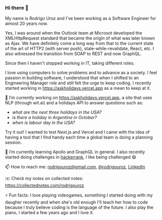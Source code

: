 ### Hi there 👋

My name is Rodrigo Uroz and I've been working as a Software Engineer for almost 20 years now.

Yes, I was around when the Outlook team at Microsot developed the XMLHttpRequest standard that became the origin of what was later known as Ajax. We have definitely come a long way from that to the current state of the art of HTTP2 (with server push), stale-while-revalidate, React, etc. I also witnessed the transition from 
SOAP to REST and now GraphQL.

Since then I haven't stopped working in IT, taking different roles.

I love using computers to solve problems and to advance as a society. I feel passion in building software, I understood that when I shifted to an Engineering Manager role and still felt the urge to keep coding. I recently started working in https://askholidays.vercel.app as a mean to keep at it.

🔭 I’m currently working on https://askholidays.vercel.app, a site that uses NLP (through wit.ai) and a holidays API to answer questions such as: 
* _what are the next three holidays in the USA?_ 
* _is there a holiday in Argentina in October?_ 
* _when is labour day in the USA?_ 

Try it out! I wanted to test Next.js and Vercel and I came with the idea of having a tool that I find handy each time a global team is doing a planning session.

🌱 I’m currently learning Apollo and GraphQL in general. I also recently started doing challenges in [hackerrank](https://www.hackerrank.com/rodrigouroz), I like being challenged 😄

📫 How to reach me: rodrigouroz@gmail.com, [@rodrigouroz](https://twitter.com/rodrigouroz), [LinkedIn](https://www.linkedin.com/in/rodrigouroz/)

✉️ Check my notes on collected notes: https://collectednotes.com/rodrigouroz

⚡ Fun facts: I love playing videogames, something I started doing with my daugher recently and when she's old enough I'll teach her how to code because I truly believe coding is the language of the future. I also play the piano, I started a few years ago and I love it.

<!--
**rodrigouroz/rodrigouroz** is a ✨ _special_ ✨ repository because its `README.md` (this file) appears on your GitHub profile.

Here are some ideas to get you started:

- 🔭 I’m currently working on ...
- 🌱 I’m currently learning ...
- 👯 I’m looking to collaborate on ...
- 🤔 I’m looking for help with ...
- 💬 Ask me about ...
- 📫 How to reach me: ...
- 😄 Pronouns: ...
- ⚡ Fun fact: ...
-->
